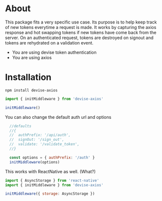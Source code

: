 # About

This package fits a very specific use case.  Its purpose is to help keep track of new tokens everytime a request is made.  It works by capturing the axios response and hot swapping tokens if new tokens have come back from the server.  On an authenticated request, tokens are destroyed on signout and tokens are rehydrated on a validation event.

 * You are using devise token authentication
 * You are using axios
 
# Installation
```npm install devise-axios```

```javascript
import { initMiddleware } from 'devise-axios'

initMiddleware()
```

You can also change the default auth url and options

```javascript
  //defaults
  //{
  //  authPrefix: '/api/auth',
  //  signOut: '/sign_out',
  //  validate: '/validate_token',
  //}

  const options = { authPrefix: '/auth' }
  initMiddleware(options)
```

This works with ReactNative as well. (What?)
```javascript
import { AsyncStorage } from 'react-native'
import { initMiddleware } from 'devise-axios'

initMiddleware({ storage: AsyncStorage })
```

